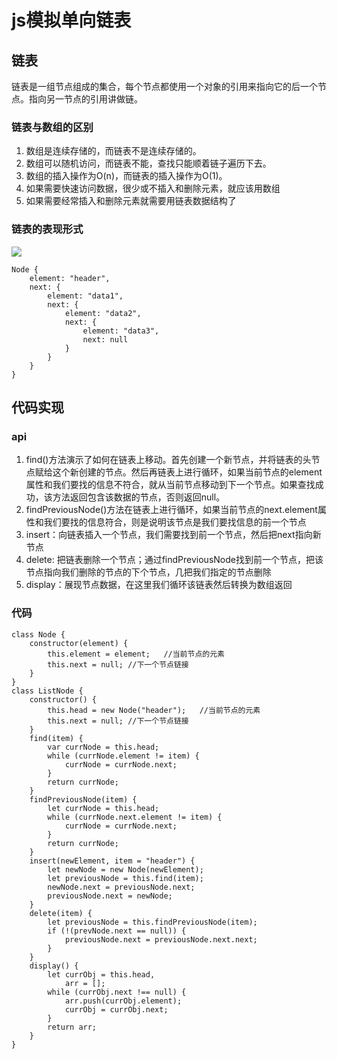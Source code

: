 # js模拟单向链表
## 链表
链表是一组节点组成的集合，每个节点都使用一个对象的引用来指向它的后一个节点。指向另一节点的引用讲做链。

### 链表与数组的区别
1. 数组是连续存储的，而链表不是连续存储的。
2. 数组可以随机访问，而链表不能，查找只能顺着链子遍历下去。
3. 数组的插入操作为O(n)，而链表的插入操作为O(1)。
4. 如果需要快速访问数据，很少或不插入和删除元素，就应该用数组
5. 如果需要经常插入和删除元素就需要用链表数据结构了

### 链表的表现形式
![](https://tomz-1253937763.cos.ap-guangzhou.myqcloud.com/img/201904/listNode.png)


```
Node {
    element: "header",
    next: {
        element: "data1",
        next: {
            element: "data2",
            next: {
                element: "data3",
                next: null
            }
        }
    }
}
```

## 代码实现
### api
1. find()方法演示了如何在链表上移动。首先创建一个新节点，并将链表的头节点赋给这个新创建的节点。然后再链表上进行循环，如果当前节点的element属性和我们要找的信息不符合，就从当前节点移动到下一个节点。如果查找成功，该方法返回包含该数据的节点，否则返回null。
2. findPreviousNode()方法在链表上进行循环，如果当前节点的next.element属性和我们要找的信息符合，则是说明该节点是我们要找信息的前一个节点
3. insert：向链表插入一个节点，我们需要找到前一个节点，然后把next指向新节点
4. delete: 把链表删除一个节点；通过findPreviousNode找到前一个节点，把该节点指向我们删除的节点的下个节点，几把我们指定的节点删除
5. display：展现节点数据，在这里我们循环该链表然后转换为数组返回

### 代码

```
class Node {
    constructor(element) {
        this.element = element;   //当前节点的元素
        this.next = null; //下一个节点链接
    }
}
class ListNode {
    constructor() {
        this.head = new Node("header");   //当前节点的元素
        this.next = null; //下一个节点链接
    }
    find(item) {
        var currNode = this.head;
        while (currNode.element != item) {
            currNode = currNode.next;
        }
        return currNode;
    }
    findPreviousNode(item) {
        let currNode = this.head;
        while (currNode.next.element != item) {
            currNode = currNode.next;
        }
        return currNode;
    }
    insert(newElement, item = "header") {
        let newNode = new Node(newElement);
        let previousNode = this.find(item);
        newNode.next = previousNode.next;
        previousNode.next = newNode;
    }
    delete(item) {
        let previousNode = this.findPreviousNode(item);
        if (!(prevNode.next == null)) {
            previousNode.next = previousNode.next.next;
        }
    }
    display() {
        let currObj = this.head,
            arr = [];
        while (currObj.next !== null) {
            arr.push(currObj.element);
            currObj = currObj.next;
        }
        return arr;
    }
}
```